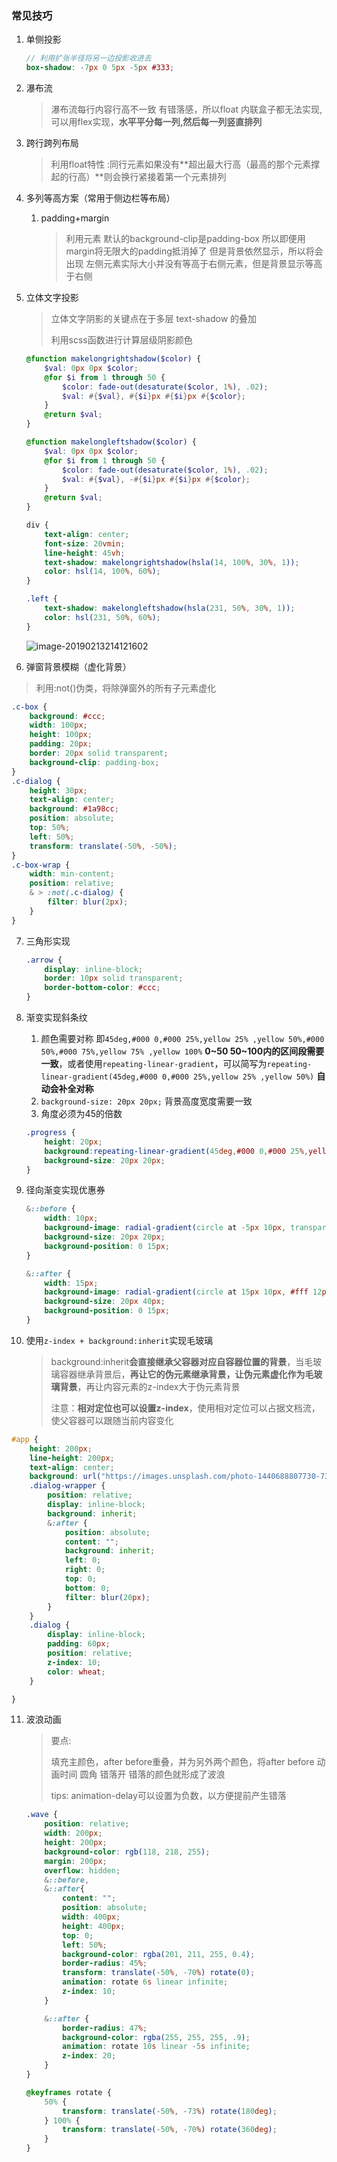 
### 常见技巧

1. 单侧投影

   ```scss
   // 利用扩张半径将另一边投影收进去
   box-shadow: -7px 0 5px -5px #333;
   ```

2. 瀑布流

   >瀑布流每行内容行高不一致 有错落感，所以float 内联盒子都无法实现,可以用flex实现，**水平平分每一列,然后每一列竖直排列**

3. 跨行跨列布局

   >利用float特性 :同行元素如果没有**超出最大行高（最高的那个元素撑起的行高）**则会换行紧接着第一个元素排列  

4. 多列等高方案（常用于侧边栏等布局）

   1. padding+margin

      > 利用元素 默认的background-clip是padding-box 所以即便用margin将无限大的padding抵消掉了 但是背景依然显示，所以将会出现 左侧元素实际大小并没有等高于右侧元素，但是背景显示等高于右侧

5. 立体文字投影

   > 立体文字阴影的关键点在于多层 text-shadow 的叠加
   >
   > 利用scss函数进行计算层级阴影颜色

   ```scss
   @function makelongrightshadow($color) {
       $val: 0px 0px $color;
       @for $i from 1 through 50 {
           $color: fade-out(desaturate($color, 1%), .02);
           $val: #{$val}, #{$i}px #{$i}px #{$color};
       }
       @return $val;
   }
   
   @function makelongleftshadow($color) {
       $val: 0px 0px $color;
       @for $i from 1 through 50 {
           $color: fade-out(desaturate($color, 1%), .02);
           $val: #{$val}, -#{$i}px #{$i}px #{$color};
       }
       @return $val;
   }
   
   div {
       text-align: center;
       font-size: 20vmin;
       line-height: 45vh;
       text-shadow: makelongrightshadow(hsla(14, 100%, 30%, 1));
       color: hsl(14, 100%, 60%);
   }
   
   .left {
       text-shadow: makelongleftshadow(hsla(231, 50%, 30%, 1));
       color: hsl(231, 50%, 60%);
   }
   ```

   ![image-20190213214121602](/Users/adamvijay/Documents/markdown_笔记/学习笔记/assets/image-20190213214121602.png)

   

6. 弹窗背景模糊（虚化背景）

> 利用:not()伪类，将除弹窗外的所有子元素虚化

```scss
.c-box {
    background: #ccc;
    width: 100px;
    height: 100px;
    padding: 20px;
    border: 20px solid transparent;
    background-clip: padding-box;
}
.c-dialog {
    height: 30px;
    text-align: center;
    background: #1a98cc;
    position: absolute;
    top: 50%;
    left: 50%;
    transform: translate(-50%, -50%);
}
.c-box-wrap {
    width: min-content;
    position: relative;
    & > :not(.c-dialog) {
        filter: blur(2px);
    }
}
```

7. 三角形实现

   ```scss
   .arrow {
       display: inline-block;
       border: 10px solid transparent;
       border-bottom-color: #ccc;
   }
   ```

8. 渐变实现斜条纹

   1. 颜色需要对称 即`45deg,#000 0,#000 25%,yellow 25% ,yellow 50%,#000 50%,#000 75%,yellow 75% ,yellow 100%` **0~50 50~100内的区间段需要一致**，或者使用`repeating-linear-gradient`，可以简写为`repeating-linear-gradient(45deg,#000 0,#000 25%,yellow 25% ,yellow 50%)` **自动会补全对称**
   2. `background-size: 20px 20px;` 背景高度宽度需要一致
   3. 角度必须为45的倍数

   ```scss
   .progress {
       height: 20px;
       background:repeating-linear-gradient(45deg,#000 0,#000 25%,yellow 25% ,yellow 50%);
       background-size: 20px 20px;
   }
   ```

9. 径向渐变实现优惠券

   ```scss
   &::before {
       width: 10px;
       background-image: radial-gradient(circle at -5px 10px, transparent 12px, #fff 13px, #fff 0px);
       background-size: 20px 20px;
       background-position: 0 15px;
   }
   
   &::after {
       width: 15px;
       background-image: radial-gradient(circle at 15px 10px, #fff 12px, transparent 13px, transparent 0px);
       background-size: 20px 40px;
       background-position: 0 15px;
   }
   ```

10. 使用`z-index + background:inherit`实现毛玻璃

    > background:inherit**会直接继承父容器对应自容器位置的背景**，当毛玻璃容器继承背景后，**再让它的伪元素继承背景，让伪元素虚化作为毛玻璃背景**，再让内容元素的z-index大于伪元素背景
    >
    > 注意：**相对定位也可以设置z-index**，使用相对定位可以占据文档流，使父容器可以跟随当前内容变化

```scss
#app {
    height: 200px;
    line-height: 200px;
    text-align: center;
    background: url("https://images.unsplash.com/photo-1440688807730-73e4e2169fb8?dpr=1&auto=format&fit=crop&w=1500&h=1001&q=80&cs=tinysrgb&crop=");
    .dialog-wrapper {
        position: relative;
        display: inline-block;
        background: inherit;
        &:after {
            position: absolute;
            content: "";
            background: inherit;
            left: 0;
            right: 0;
            top: 0;
            bottom: 0;
            filter: blur(20px);
        }
    }
    .dialog {
        display: inline-block;
        padding: 60px;
        position: relative;
        z-index: 10;
        color: wheat;
    }

}
```

11. 波浪动画

    > 要点:
    >
    > 填充主颜色，after before重叠，并为另外两个颜色，将after before 动画时间 圆角 错落开 错落的颜色就形成了波浪
    >
    > tips: animation-delay可以设置为负数，以方便提前产生错落

    ```scss
    .wave {
        position: relative;
        width: 200px;
        height: 200px;
        background-color: rgb(118, 218, 255);
        margin: 200px;
        overflow: hidden;
        &::before,
        &::after{
            content: "";
            position: absolute;
            width: 400px;
            height: 400px;
            top: 0;
            left: 50%;
            background-color: rgba(201, 211, 255, 0.4);
            border-radius: 45%;
            transform: translate(-50%, -70%) rotate(0);
            animation: rotate 6s linear infinite;
            z-index: 10;
        }
    
        &::after {
            border-radius: 47%;
            background-color: rgba(255, 255, 255, .9);
            animation: rotate 10s linear -5s infinite;
            z-index: 20;
        }
    }
    
    @keyframes rotate {
        50% {
            transform: translate(-50%, -73%) rotate(180deg);
        } 100% {
            transform: translate(-50%, -70%) rotate(360deg);
        }
    }
    ```

    